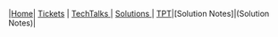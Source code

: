 |[Home](.)| [Tickets](Tickets) | [TechTalks ](TechTalks)| [Solutions ](Solutions)| [TPT](TPT)|[Solution Notes]|(Solution Notes)|
